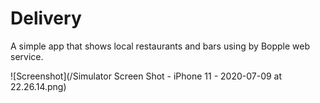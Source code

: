 # Delivery

A simple app that shows local restaurants and bars using by Bopple web service.

![Screenshot](/Simulator Screen Shot - iPhone 11 - 2020-07-09 at 22.26.14.png)
